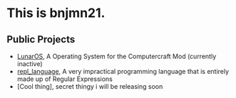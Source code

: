 # This is bnjmn21.

## Public Projects
- [LunarOS](github.com/bnjmn21/LunarOS), A Operating System for the Computercraft Mod (currently inactive)
- [repl_language](github.com/bnjmn21/repl_language), A very impractical programming language that is entirely made up of Regular Expressions
- [Cool thing], secret thingy i will be releasing soon
